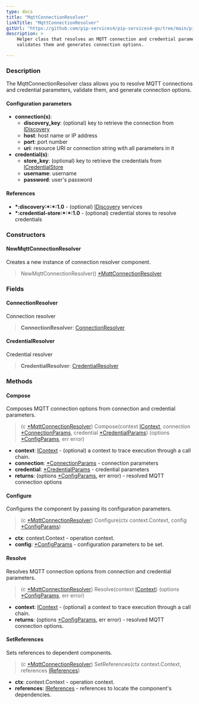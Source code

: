 ```yaml
---
type: docs
title: "MqttConnectionResolver"
linkTitle: "MqttConnectionResolver"
gitUrl: "https://github.com/pip-services4/pip-services4-go/tree/main/pip-services4-mqtt-go"
description: >
    Helper class that resolves an MQTT connection and credential parameters, 
    validates them and generates connection options.

---
```


### Description

The MqttConnectionResolver class allows you to resolve MQTT connections and credential parameters, validate them, and generate connection options.

#### Configuration parameters

- **connection(s)**:
    - **discovery_key**: (optional) key to retrieve the connection from [IDiscovery](../../../config/connect/idiscovery)
    - **host**: host name or IP address
    - **port**: port number
    - **uri**: resource URI or connection string with all parameters in it
- **credential(s)**:
    - **store_key**: (optional) key to retrieve the credentials from [ICredentialStore](../../../config/auth/icredential_store)
    - **username**: username
    - **password**: user's password

#### References

- **\*:discovery:\*:\*:1.0** - (optional) [IDiscovery](../../../config/connect/idiscovery) services
- **\*:credential-store:\*:\*:1.0** - (optional) credential stores to resolve credentials

### Constructors

#### NewMqttConnectionResolver
Creates a new instance of connection resolver component.

> NewMqttConnectionResolver() [*MqttConnectionResolver]()

### Fields

<span class="hide-title-link">

#### ConnectionResolver
Connection resolver
> **ConnectionResolver**: [ConnectionResolver](../../../config/connect/connection_resolver)

#### CredentialResolver
Credential resolver
> **CredentialResolver**: [CredentialResolver](../../../config/auth/credential_resolver)

</span>


### Methods

#### Compose
Composes MQTT connection options from connection and credential parameters.

> (c [*MqttConnectionResolver]()) Compose(context [IContext](../../../components/context/icontext), connection [*ConnectionParams](../../../config/connect/connection_resolver), credential [*CredentialParams](../../../config/auth/credential_resolver)) (options [*ConfigParams](../../../config/auth/credential_params), err error)

- **context**: [IContext](../../../components/context/icontext) - (optional) a context to trace execution through a call chain.
- **connection**: [*ConnectionParams](../../../config/connect/connection_paramss) - connection parameters
- **credential**: [*CredentialParams](../../../config/auth/credential_params) - credential parameters
- **returns**: (options [*ConfigParams](../../../components/config/config_params), err error) - resolved MQTT connection options


#### Configure
Configures the component by passing its configuration parameters.

> (c [*MqttConnectionResolver]()) Configure(ctx context.Context, config [*ConfigParams](../../../components/config/config_params))

- **ctx**: context.Context - operation context.
- **config**: [*ConfigParams](../../../components/config/config_params) - configuration parameters to be set.


#### Resolve
Resolves MQTT connection options from connection and credential parameters.

> (c [*MqttConnectionResolver]()) Resolve(context [IContext](../../../components/context/icontext)) (options [*ConfigParams](../../../components/config/config_params), err error)

- **context**: [IContext](../../../components/context/icontext) - (optional) a context to trace execution through a call chain.
- **returns**: (options [*ConfigParams](../../../components/config/config_params), err error) - resolved MQTT connection options.


#### SetReferences
Sets references to dependent components.

> (c [*MqttConnectionResolver]()) SetReferences(ctx context.Context, references [IReferences](../../../components/refer/ireferences))

- **ctx**: context.Context - operation context.
- **references**: [IReferences](../../../components/refer/ireferences) - references to locate the component's dependencies.

